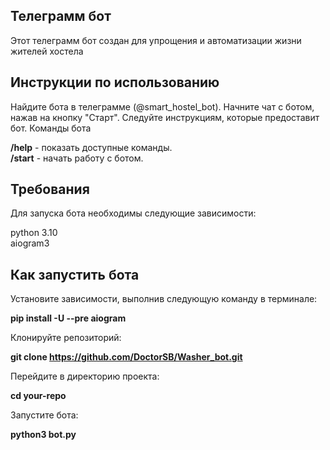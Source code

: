 ## **Телеграмм бот**

Этот телеграмм бот создан для упрощения и автоматизации жизни жителей хостела

## **Инструкции по использованию**

Найдите бота в телеграмме (@smart_hostel_bot).
Начните чат с ботом, нажав на кнопку "Старт".
Следуйте инструкциям, которые предоставит бот.
Команды бота

**/help** - показать доступные команды.\
**/start** - начать работу с ботом.

## **Требования**

Для запуска бота необходимы следующие зависимости:

python 3.10\
aiogram3

## **Как запустить бота**

Установите зависимости, выполнив следующую команду в терминале:

**pip install -U --pre aiogram**

Клонируйте репозиторий:

**git clone https://github.com/DoctorSB/Washer_bot.git**

Перейдите в директорию проекта:

**cd your-repo**

Запустите бота:

**python3 bot.py**
